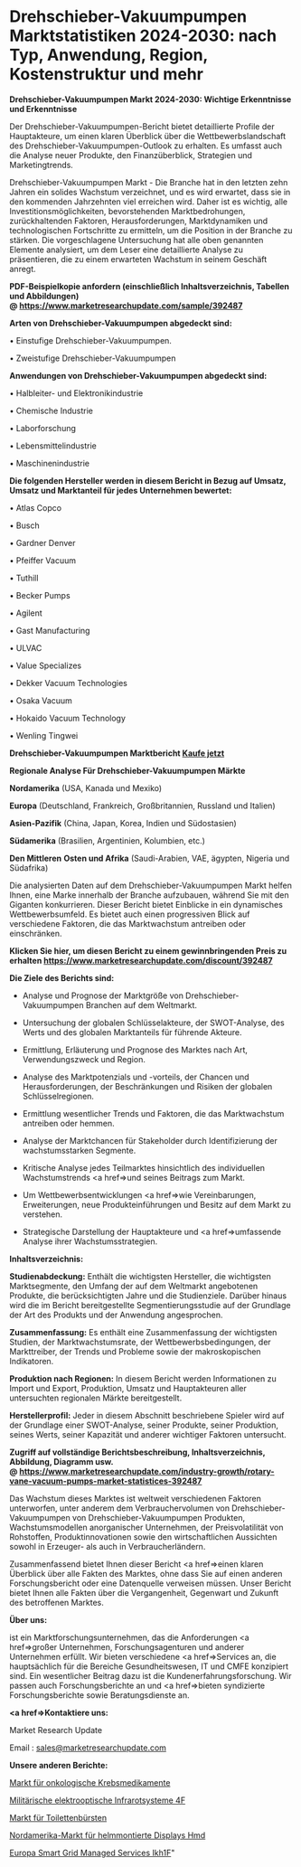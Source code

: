 # Drehschieber-Vakuumpumpen Marktstatistiken 2024-2030: nach Typ, Anwendung, Region, Kostenstruktur und mehr

<strong>Drehschieber-Vakuumpumpen Markt 2024-2030: Wichtige Erkenntnisse und Erkenntnisse</strong>

Der Drehschieber-Vakuumpumpen-Bericht bietet detaillierte Profile der Hauptakteure, um einen klaren Überblick über die Wettbewerbslandschaft des Drehschieber-Vakuumpumpen-Outlook zu erhalten. Es umfasst auch die Analyse neuer Produkte, den Finanzüberblick, Strategien und Marketingtrends.

Drehschieber-Vakuumpumpen Markt - Die Branche hat in den letzten zehn Jahren ein solides Wachstum verzeichnet, und es wird erwartet, dass sie in den kommenden Jahrzehnten viel erreichen wird. Daher ist es wichtig, alle Investitionsmöglichkeiten, bevorstehenden Marktbedrohungen, zurückhaltenden Faktoren, Herausforderungen, Marktdynamiken und technologischen Fortschritte zu ermitteln, um die Position in der Branche zu stärken. Die vorgeschlagene Untersuchung hat alle oben genannten Elemente analysiert, um dem Leser eine detaillierte Analyse zu präsentieren, die zu einem erwarteten Wachstum in seinem Geschäft anregt.

<strong><b>PDF-Beispielkopie anfordern (einschließlich Inhaltsverzeichnis, Tabellen und Abbildungen) @ </b></strong><strong><a href=https://www.marketresearchupdate.com/sample/392487><strong>https://www.marketresearchupdate.com/sample/392487</u></a></strong></strong>

<strong>Arten von Drehschieber-Vakuumpumpen abgedeckt sind:</strong>

• Einstufige Drehschieber-Vakuumpumpen.

• Zweistufige Drehschieber-Vakuumpumpen

<strong>Anwendungen von Drehschieber-Vakuumpumpen abgedeckt sind:</strong>

• Halbleiter- und Elektronikindustrie

• Chemische Industrie

• Laborforschung

• Lebensmittelindustrie

• Maschinenindustrie

<strong>Die folgenden Hersteller werden in diesem Bericht in Bezug auf Umsatz, Umsatz und Marktanteil für jedes Unternehmen bewertet:</strong>

• Atlas Copco

• Busch

• Gardner Denver

• Pfeiffer Vacuum

• Tuthill

• Becker Pumps

• Agilent

• Gast Manufacturing

• ULVAC

• Value Specializes

• Dekker Vacuum Technologies

• Osaka Vacuum

• Hokaido Vacuum Technology

• Wenling Tingwei

<strong>Drehschieber-Vakuumpumpen Marktbericht <a href=https://www.marketresearchupdate.com/buynow/392487>Kaufe jetzt</a></strong>

<strong>Regionale Analyse Für Drehschieber-Vakuumpumpen Märkte</strong>

<strong>Nordamerika</strong> (USA, Kanada und Mexiko)

<strong>Europa</strong> (Deutschland, Frankreich, Großbritannien, Russland und Italien)

<strong>Asien-Pazifik</strong> (China, Japan, Korea, Indien und Südostasien)

<strong>Südamerika</strong> (Brasilien, Argentinien, Kolumbien, etc.)

<strong>Den Mittleren</strong> <strong>Osten und Afrika</strong> (Saudi-Arabien, VAE, ägypten, Nigeria und Südafrika)

Die analysierten Daten auf dem Drehschieber-Vakuumpumpen Markt helfen Ihnen, eine Marke innerhalb der Branche aufzubauen, während Sie mit den Giganten konkurrieren. Dieser Bericht bietet Einblicke in ein dynamisches Wettbewerbsumfeld. Es bietet auch einen progressiven Blick auf verschiedene Faktoren, die das Marktwachstum antreiben oder einschränken.

<strong>Klicken Sie hier, um diesen Bericht zu einem gewinnbringenden Preis zu erhalten
</strong><strong><a href=https://www.marketresearchupdate.com/discount/392487>https://www.marketresearchupdate.com/discount/392487</b></u></strong></a>

<strong>Die Ziele des Berichts sind:</strong>

- Analyse und Prognose der Marktgröße von Drehschieber-Vakuumpumpen Branchen auf dem Weltmarkt.

- Untersuchung der globalen Schlüsselakteure, der SWOT-Analyse, des Werts und des globalen Marktanteils für führende Akteure.

- Ermittlung, Erläuterung und Prognose des Marktes nach Art, Verwendungszweck und Region.

- Analyse des Marktpotenzials und -vorteils, der Chancen und Herausforderungen, der Beschränkungen und Risiken der globalen Schlüsselregionen.

- Ermittlung wesentlicher Trends und Faktoren, die das Marktwachstum antreiben oder hemmen.

- Analyse der Marktchancen für Stakeholder durch Identifizierung der wachstumsstarken Segmente.

- Kritische Analyse jedes Teilmarktes hinsichtlich des individuellen Wachstumstrends <a href=>und</a> seines Beitrags zum Markt.

- Um Wettbewerbsentwicklungen <a href=>wie</a> Vereinbarungen, Erweiterungen, neue Produkteinführungen und Besitz auf dem Markt zu verstehen.

- Strategische Darstellung der Hauptakteure und <a href=>umfas</a>sende Analyse ihrer Wachstumsstrategien.

<strong>Inhaltsverzeichnis:</strong>

<strong>Studienabdeckung:</strong> Enthält die wichtigsten Hersteller, die wichtigsten Marktsegmente, den Umfang der auf dem Weltmarkt angebotenen Produkte, die berücksichtigten Jahre und die Studienziele. Darüber hinaus wird die im Bericht bereitgestellte Segmentierungsstudie auf der Grundlage der Art des Produkts und der Anwendung angesprochen.

<strong>Zusammenfassung:</strong> Es enthält eine Zusammenfassung der wichtigsten Studien, der Marktwachstumsrate, der Wettbewerbsbedingungen, der Markttreiber, der Trends und Probleme sowie der makroskopischen Indikatoren.

<strong>Produktion nach Regionen:</strong> In diesem Bericht werden Informationen zu Import und Export, Produktion, Umsatz und Hauptakteuren aller untersuchten regionalen Märkte bereitgestellt.

<strong>Herstellerprofil:</strong> Jeder in diesem Abschnitt beschriebene Spieler wird auf der Grundlage einer SWOT-Analyse, seiner Produkte, seiner Produktion, seines Werts, seiner Kapazität und anderer wichtiger Faktoren untersucht.

<strong><b>Zugriff auf vollständige Berichtsbeschreibung, Inhaltsverzeichnis, Abbildung, Diagramm usw. @ </b></strong><strong><a href=https://www.marketresearchupdate.com/industry-growth/rotary-vane-vacuum-pumps-market-statistices-392487>https://www.marketresearchupdate.com/industry-growth/rotary-vane-vacuum-pumps-market-statistices-392487</a></strong>

Das Wachstum dieses Marktes ist weltweit verschiedenen Faktoren unterworfen, unter anderem dem Verbrauchervolumen von Drehschieber-Vakuumpumpen von Drehschieber-Vakuumpumpen Produkten, Wachstumsmodellen anorganischer Unternehmen, der Preisvolatilität von Rohstoffen, Produktinnovationen sowie den wirtschaftlichen Aussichten sowohl in Erzeuger- als auch in Verbraucherländern.

Zusammenfassend bietet Ihnen dieser Bericht <a href=>einen</a> klaren Überblick über alle Fakten des Marktes, ohne dass Sie auf einen anderen Forschungsbericht oder eine Datenquelle verweisen müssen. Unser Bericht bietet Ihnen alle Fakten über die Vergangenheit, Gegenwart und Zukunft des betroffenen Marktes.

<strong>Über uns:</strong>

 ist ein Marktforschungsunternehmen, das die Anforderungen <a href=>großer</a> Unternehmen, Forschungsagenturen und anderer Unternehmen erfüllt. Wir bieten verschiedene <a href=>Services</a> an, die hauptsächlich für die Bereiche Gesundheitswesen, IT und CMFE konzipiert sind. Ein wesentlicher Beitrag dazu ist die Kundenerfahrungsforschung. Wir passen auch Forschungsberichte an und <a href=>bieten</a> syndizierte Forschungsberichte sowie Beratungsdienste an.

<strong><a href=>Kontaktiere uns:</a></strong>

Market Research Update

Email : sales@marketresearchupdate.com

<strong>Unsere anderen Berichte:</strong>

<a href=https://www.linkedin.com/pulse/oncology-cancer-drugs-market-industry>Markt für onkologische Krebsmedikamente</a>

<a href=https://www.linkedin.com/pulse/military-electro-optical-infrared-systems-4f>Militärische elektrooptische Infrarotsysteme 4F</a>

<a href=https://www.linkedin.com/pulse/toilet-brush-market-2023-analysis-growth-drivers-vendors>Markt für Toilettenbürsten</a>

<a href=https://www.linkedin.com/pulse/north-america-helmet-mounted-displays-hmd-market>Nordamerika-Markt für helmmontierte Displays Hmd</a>

<a href=https://www.linkedin.com/pulse/europe-smart-grid-managed-services-ikh1f/>Europa Smart Grid Managed Services Ikh1F</a>"
